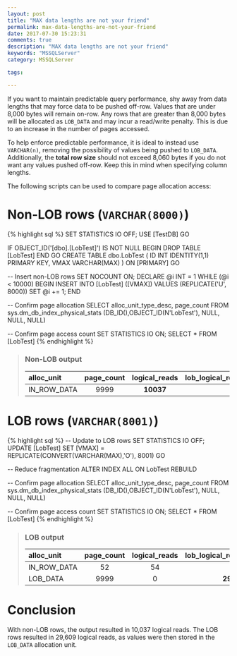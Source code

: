 ```yaml
---
layout: post
title: "MAX data lengths are not your friend"
permalink: max-data-lengths-are-not-your-friend
date: 2017-07-30 15:23:31
comments: true
description: "MAX data lengths are not your friend"
keywords: "MSSQLServer"
category: MSSQLServer

tags:

---
```

If you want to maintain predictable query performance, shy away from data lengths that may force data to be pushed off-row.
Values that are under 8,000 bytes will remain on-row. 
Any rows that are greater than 8,000 bytes will be allocated as `LOB_DATA` and may incur a read/write penalty. 
This is due to an increase in the number of pages accessed.

To help enforce predictable performance, it is ideal to instead use `VARCHAR(n)`, removing the possibility of values being pushed to `LOB_DATA`.
Additionally, the **total row size** should not exceed 8,060 bytes if you do not want any values pushed off-row.
Keep this in mind when specifying column lengths.

The following scripts can be used to compare page allocation access:

# Non-LOB rows (`VARCHAR(8000)`)
{% highlight sql %}
SET STATISTICS IO OFF;
USE [TestDB]
GO

IF OBJECT_ID('[dbo].[LobTest]') IS NOT NULL
BEGIN
  DROP TABLE [LobTest]
END
GO
CREATE TABLE dbo.LobTest
  (
    ID   INT IDENTITY(1,1) PRIMARY KEY,
    VMAX VARCHAR(MAX)
  )  ON [PRIMARY]
GO

-- Insert non-LOB rows
SET NOCOUNT ON;
DECLARE @i INT = 1
WHILE (@i < 10000)
BEGIN
  INSERT INTO [LobTest] ([VMAX]) VALUES (REPLICATE('U', 8000))
  SET @i += 1;
END

-- Confirm page allocation
SELECT 
  alloc_unit_type_desc, 
  page_count 
FROM 
  sys.dm_db_index_physical_stats 
  (DB_ID(),OBJECT_ID(N'LobTest'), NULL, NULL, NULL)

-- Confirm page access count
SET STATISTICS IO ON;
SELECT * FROM [LobTest]
{% endhighlight %}

>### Non-LOB output
>
>| alloc_unit  | page_count | logical_reads | lob_logical_reads |
>|:------------|:----------:|:-------------:|------------------:|
>| IN_ROW_DATA | 9999       | **10037**     | 0                 |

# LOB rows (`VARCHAR(8001)`)
{% highlight sql %}
-- Update to LOB rows
SET STATISTICS IO OFF;
UPDATE [LobTest] SET [VMAX] = REPLICATE(CONVERT(VARCHAR(MAX),'O'), 8001)
GO

-- Reduce fragmentation
ALTER INDEX ALL ON LobTest REBUILD

-- Confirm page allocation
SELECT 
  alloc_unit_type_desc, 
  page_count 
FROM
  sys.dm_db_index_physical_stats 
  (DB_ID(),OBJECT_ID(N'LobTest'), NULL, NULL, NULL)

-- Confirm page access count
SET STATISTICS IO ON;
SELECT * FROM [LobTest]
{% endhighlight %}

>### LOB output
>
>| alloc_unit  | page_count | logical_reads | lob_logical_reads |
>|:------------|:----------:|:-------------:|------------------:|
>| IN_ROW_DATA | 52         | 54            | 0                 |
>| LOB_DATA    | 9999       | 0             | **29609**         |

# Conclusion

With non-LOB rows, the output resulted in 10,037 logical reads. 
The LOB rows resulted in 29,609 logical reads, as values were then stored in the `LOB_DATA` allocation unit.

